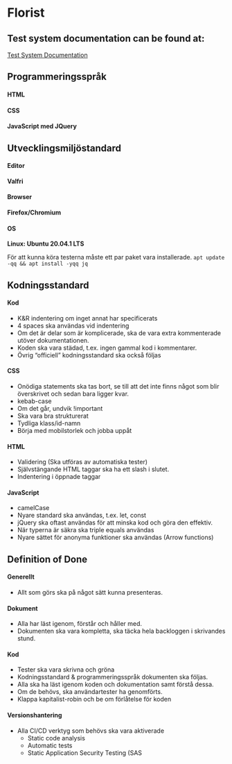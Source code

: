 # Florist

## Test system documentation can be found at:
[Test System Documentation](https://gitlab.com/the-travelling-salesmen/florist/-/blob/master/tests.md)

## Programmeringsspråk


#### HTML
#### CSS
#### JavaScript med JQuery



## Utvecklingsmiljöstandard

#### Editor 
**Valfri**

#### Browser 
**Firefox/Chromium**

#### OS 
**Linux: Ubuntu 20.04.1 LTS**

För att kunna köra testerna måste ett par paket vara installerade.
`apt update -qq && apt install -yqq jq`



## Kodningsstandard

#### Kod
+ K&R indentering om inget annat har specificerats
+ 4 spaces ska användas vid indentering
+ Om det är delar som är komplicerade, ska de vara extra kommenterade utöver dokumentationen.
+ Koden ska vara städad, t.ex. ingen gammal kod i kommentarer.
+ Övrig “officiell” kodningsstandard ska också följas
#### CSS
+ Onödiga statements ska tas bort, se till att det inte finns något som blir överskrivet och sedan bara ligger kvar.
+ kebab-case
+ Om det går, undvik !important
+ Ska vara bra strukturerat
+ Tydliga klass/id-namn
+ Börja med mobilstorlek och jobba uppåt
#### HTML
+ Validering (Ska utföras av automatiska tester)
+ Självstängande HTML taggar ska ha ett slash i slutet.
+ Indentering i öppnade taggar
#### JavaScript
+ camelCase
+ Nyare standard ska användas, t.ex. let, const
+ jQuery ska oftast användas för att minska kod och göra den effektiv.
+ När typerna är säkra ska triple equals användas
+ Nyare sättet för anonyma funktioner ska användas (Arrow functions)



## Definition of Done 

#### Generellt
+ Allt som görs ska på något sätt kunna presenteras.
#### Dokument
+ Alla har läst igenom, förstår och håller med.
+ Dokumenten ska vara kompletta, ska täcka hela backloggen i skrivandes stund.
#### Kod
+ Tester ska vara skrivna och gröna
+ Kodningsstandard & programmeringsspråk dokumenten ska följas.
+ Alla ska ha läst igenom koden och dokumentation samt förstå dessa.
+ Om de behövs, ska användartester ha genomförts.
+ Klappa kapitalist-robin och be om förlåtelse för koden
#### Versionshantering 
+ Alla CI/CD verktyg som behövs ska vara aktiverade
  + Static code analysis
  + Automatic tests
  + Static Application Security Testing (SAS
